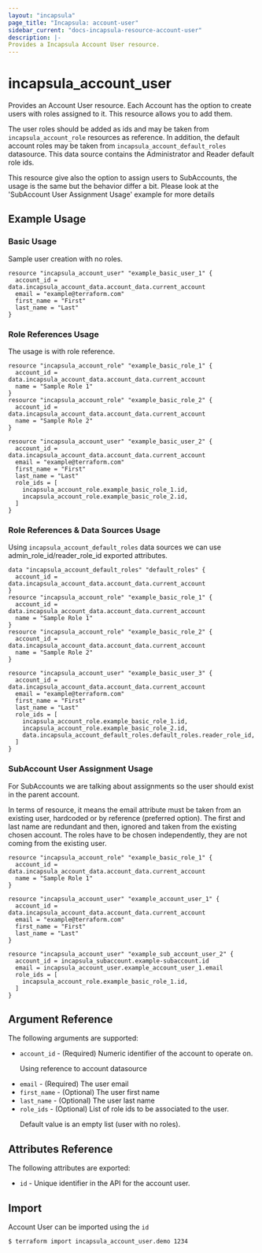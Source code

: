 ```yaml
---
layout: "incapsula"
page_title: "Incapsula: account-user"
sidebar_current: "docs-incapsula-resource-account-user"
description: |-
Provides a Incapsula Account User resource.
---
```


# incapsula_account_user

Provides an Account User resource.
Each Account has the option to create users with roles assigned to it. This resource allows you to add them.

The user roles should be added as ids and may be taken from `incapsula_account_role` resources as reference.
In addition, the default account roles may be taken from `incapsula_account_default_roles` datasource.
This data source contains the Administrator and Reader default role ids.

This resource give also the option to assign users to SubAccounts, the usage is the same but the behavior differ a bit.
Please look at the 'SubAccount User Assignment Usage' example for more details


## Example Usage

### Basic Usage

Sample user creation with no roles.

```hcl
resource "incapsula_account_user" "example_basic_user_1" {
  account_id = data.incapsula_account_data.account_data.current_account
  email = "example@terraform.com"
  first_name = "First"
  last_name = "Last"
}

```

### Role References Usage

The usage is with role reference.

```hcl
resource "incapsula_account_role" "example_basic_role_1" {
  account_id = data.incapsula_account_data.account_data.current_account
  name = "Sample Role 1"
}
resource "incapsula_account_role" "example_basic_role_2" {
  account_id = data.incapsula_account_data.account_data.current_account
  name = "Sample Role 2"
}

resource "incapsula_account_user" "example_basic_user_2" {
  account_id = data.incapsula_account_data.account_data.current_account
  email = "example@terraform.com"
  first_name = "First"
  last_name = "Last"
  role_ids = [
    incapsula_account_role.example_basic_role_1.id,
    incapsula_account_role.example_basic_role_2.id,
  ]
}
```

### Role References & Data Sources Usage

Using `incapsula_account_default_roles` data sources we can use admin_role_id/reader_role_id exported attributes.

```hcl
data "incapsula_account_default_roles" "default_roles" {
  account_id = data.incapsula_account_data.account_data.current_account
}
resource "incapsula_account_role" "example_basic_role_1" {
  account_id = data.incapsula_account_data.account_data.current_account
  name = "Sample Role 1"
}
resource "incapsula_account_role" "example_basic_role_2" {
  account_id = data.incapsula_account_data.account_data.current_account
  name = "Sample Role 2"
}

resource "incapsula_account_user" "example_basic_user_3" {
  account_id = data.incapsula_account_data.account_data.current_account
  email = "example@terraform.com"
  first_name = "First"
  last_name = "Last"
  role_ids = [
    incapsula_account_role.example_basic_role_1.id,
    incapsula_account_role.example_basic_role_2.id,
    data.incapsula_account_default_roles.default_roles.reader_role_id,
  ]
}
```

### SubAccount User Assignment Usage

For SubAccounts we are talking about assignments so the user should exist in the parent account.</p>
In terms of resource, it means the email attribute must be taken from an existing user, hardcoded or by reference (preferred option).
The first and last name are redundant and then, ignored and taken from the existing chosen account.
The roles have to be chosen independently, they are not coming from the existing user.

```hcl
resource "incapsula_account_role" "example_basic_role_1" {
  account_id = data.incapsula_account_data.account_data.current_account
  name = "Sample Role 1"
}

resource "incapsula_account_user" "example_account_user_1" {
  account_id = data.incapsula_account_data.account_data.current_account
  email = "example@terraform.com"
  first_name = "First"
  last_name = "Last"
}

resource "incapsula_account_user" "example_sub_account_user_2" {
  account_id = incapsula_subaccount.example-subaccount.id
  email = incapsula_account_user.example_account_user_1.email
  role_ids = [
    incapsula_account_role.example_basic_role_1.id,
  ]
}
```


## Argument Reference

The following arguments are supported:

* `account_id` - (Required) Numeric identifier of the account to operate on. <p/>
  Using reference to account datasource
* `email` - (Required) The user email
* `first_name` - (Optional) The user first name
* `last_name` - (Optional) The user last name
* `role_ids` - (Optional) List of role ids to be associated to the user. <p/>
  Default value is an empty list (user with no roles).


## Attributes Reference

The following attributes are exported:

* `id` - Unique identifier in the API for the account user.

## Import

Account User can be imported using the `id`
```
$ terraform import incapsula_account_user.demo 1234
```